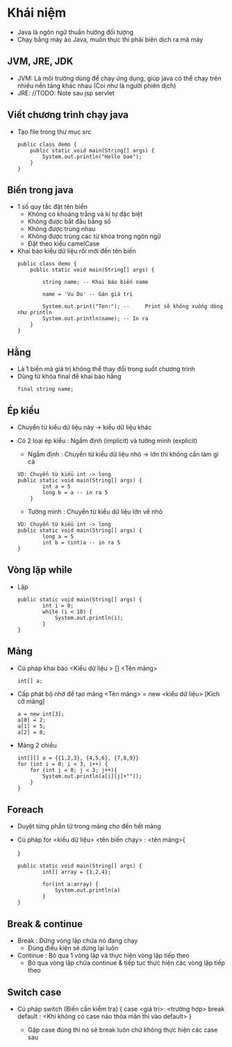 # Khái niệm
- Java là ngôn ngữ thuần hướng đối tượng 
- Chạy bằng máy ảo Java, muốn thực thi phải biên dịch ra mã máy 

## JVM, JRE, JDK 
- JVM: Là môi trường dùng để chạy ứng dụng, giúp java có thể chạy trên nhiều nền tảng khác nhau (Coi như là người phiên dịch)
- JRE:
//TODO: Note sau 
jsp servlet

## Viết chương trình chạy java  
- Tạo file trong thư mục src 
    ```
    public class demo {
        public static void main(String[] args) {
            System.out.println("Hello bae");
        }
    }
    ```

## Biến trong java
- 1 số quy tắc đặt tên biến 
    - Không có khoảng trắng và kí tự đặc biệt 
    - Không được bắt đầu bằng số
    - Không được trùng nhau 
    - Không được trùng các từ khóa trong ngôn ngữ
    - Đặt theo kiểu camelCase 
- Khai báo kiểu dữ liệu rồi mới đến tên biến 
    ```
    public class demo {
        public static void main(String[] args) {

            string name; -- Khai báo biến name

            name = 'Vu Do' -- Gán giá trị

            System.out.print("Ten:"); --     Print sẽ không xuống dòng như println 
            System.out.println(name); -- In ra 
        }
    }
    ```

## Hằng 
- Là 1 biến mà giá trị không thể thay đổi trong suốt chương trình
- Dùng từ khóa final để khai báo hằng 
    ```
    final string name;
    ```

## Ép kiểu
- Chuyển từ kiểu dữ liệu này -> kiểu dữ liệu khác
- Có 2 loại ép kiểu : Ngầm định (implicit) và tường minh (explicit)
    - Ngầm định : Chuyển từ kiểu dữ liệu nhỏ -> lớn thì không cần làm gì cả 
    ```
    VD: Chuyển từ kiểu int -> long 
    public static void main(String[] args) {
            int a = 5
            long b = a -- in ra 5
        }
    ```

    - Tường minh : Chuyển từ kiểu dữ liệu lớn về nhỏ 
    ```
    VD: Chuyển từ kiểu int -> long 
    public static void main(String[] args) {
            long a = 5
            int b = (int)a -- in ra 5
    }
    ```

## Vòng lặp while 
- Lặp 
    ```
    public static void main(String[] args) {
            int i = 0;
            while (i < 10) {
                System.out.println(i);
            }
    }
    ```

## Mảng 
- Cú pháp khai báo
    <Kiểu dữ liệu > [] <Tên mảng>
    ```
    int[] a;
    ```
- Cấp phát bộ nhớ để tạo mảng
    <Tên mảng> = new <kiểu dữ liệu> [Kích cỡ mảng]
    ```
    a = new int[3]; 
    a[0] = 2;
    a[1] = 5;
    a[2] = 8;
    ```

- Mảng 2 chiều 
    ```
    int[][] a = {{1,2,3}, {4,5,6}, {7,8,9}}
    for (int i = 0; i < 3, i++) {
        for (int j = 0; j < 3; j++){
            System.out.println(a[i][j]+""));
        }
    }
    ```

## Foreach 
- Duyệt từng phần tử trong mảng cho đến hết mảng
- Cú pháp
    for <kiểu dữ liệu> <tên biến chạy> : <tên mảng>{

    }

    ```
    public static void main(String[] args) {
            int[] array = {1,2,4};

            for(int a:array) {
                System.out.println(a)
            }
    }

## Break & continue 
- Break : Dừng vòng lặp chứa nó đang chạy
    - Đúng điều kiện sẽ dừng lại luôn
- Continue : Bỏ qua 1 vòng lặp và thực hiện vòng lặp tiếp theo 
    - Bỏ qua vòng lặp chứa continue & tiếp tục thực hiện các vòng lặp tiếp theo 

## Switch case 
- Cú pháp
    switch (Biến cần kiểm tra) {
        case <giá trị>:
            <trường hợp>
            break
        default : 
            <Khi không có case nào thỏa mãn thì vào default>
    }

    - Gặp case đúng thì nó sẽ break luôn chứ không thực hiện các case sau